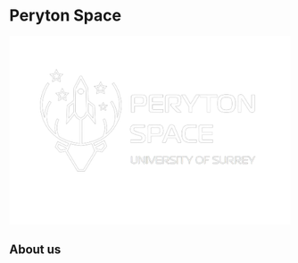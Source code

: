 # Peryton Space

![PerytonSpace_Logo-removebg-preview](./assets/img/PerytonSpace_White.png)


## About us
